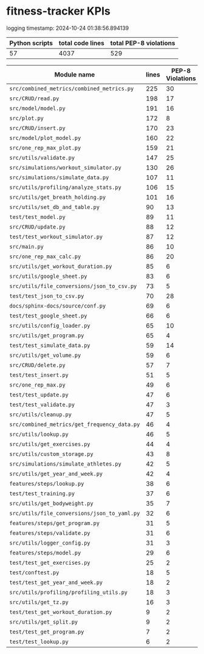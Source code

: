 # fitness-tracker KPIs

logging timestamp:
2024-10-24 01:38:56.894139

| Python scripts | total code lines | total PEP-8 violations |
| --- | --- | --- |
| 57| 4037 | 529 |

| Module name | lines | PEP-8 Violations |
| --- | --- | --- |
| `src/combined_metrics/combined_metrics.py` |        225 |                   30 |
| `src/CRUD/read.py                        ` |        198 |                   17 |
| `src/model/model.py                      ` |        191 |                   16 |
| `src/plot.py                             ` |        172 |                    8 |
| `src/CRUD/insert.py                      ` |        170 |                   23 |
| `src/model/plot_model.py                 ` |        160 |                   22 |
| `src/one_rep_max_plot.py                 ` |        159 |                   21 |
| `src/utils/validate.py                   ` |        147 |                   25 |
| `src/simulations/workout_simulator.py    ` |        130 |                   26 |
| `src/simulations/simulate_data.py        ` |        107 |                   11 |
| `src/utils/profiling/analyze_stats.py    ` |        106 |                   15 |
| `src/utils/get_breath_holding.py         ` |        101 |                   16 |
| `src/utils/set_db_and_table.py           ` |         90 |                   13 |
| `test/test_model.py                      ` |         89 |                   11 |
| `src/CRUD/update.py                      ` |         88 |                   12 |
| `test/test_workout_simulator.py          ` |         87 |                   12 |
| `src/main.py                             ` |         86 |                   10 |
| `src/one_rep_max_calc.py                 ` |         86 |                   20 |
| `src/utils/get_workout_duration.py       ` |         85 |                    6 |
| `src/utils/google_sheet.py               ` |         83 |                    6 |
| `src/utils/file_conversions/json_to_csv.py` |         73 |                    5 |
| `test/test_json_to_csv.py                ` |         70 |                   28 |
| `docs/sphinx-docs/source/conf.py         ` |         69 |                    6 |
| `test/test_google_sheet.py               ` |         66 |                    6 |
| `src/utils/config_loader.py              ` |         65 |                   10 |
| `src/utils/get_program.py                ` |         65 |                    4 |
| `test/test_simulate_data.py              ` |         59 |                   14 |
| `src/utils/get_volume.py                 ` |         59 |                    6 |
| `src/CRUD/delete.py                      ` |         57 |                    7 |
| `test/test_insert.py                     ` |         51 |                    5 |
| `src/one_rep_max.py                      ` |         49 |                    6 |
| `test/test_update.py                     ` |         47 |                    6 |
| `test/test_validate.py                   ` |         47 |                    3 |
| `src/utils/cleanup.py                    ` |         47 |                    5 |
| `src/combined_metrics/get_frequency_data.py` |         46 |                    4 |
| `src/utils/lookup.py                     ` |         46 |                    5 |
| `src/utils/get_exercises.py              ` |         44 |                    4 |
| `src/utils/custom_storage.py             ` |         43 |                    8 |
| `src/simulations/simulate_athletes.py    ` |         42 |                    5 |
| `src/utils/get_year_and_week.py          ` |         42 |                    4 |
| `features/steps/lookup.py                ` |         38 |                    6 |
| `test/test_training.py                   ` |         37 |                    6 |
| `src/utils/get_bodyweight.py             ` |         35 |                    7 |
| `src/utils/file_conversions/json_to_yaml.py` |         32 |                    6 |
| `features/steps/get_program.py           ` |         31 |                    5 |
| `features/steps/validate.py              ` |         31 |                    6 |
| `src/utils/logger_config.py              ` |         31 |                    3 |
| `features/steps/model.py                 ` |         29 |                    6 |
| `test/test_get_exercises.py              ` |         25 |                    2 |
| `test/conftest.py                        ` |         18 |                    5 |
| `test/test_get_year_and_week.py          ` |         18 |                    2 |
| `src/utils/profiling/profiling_utils.py  ` |         18 |                    3 |
| `src/utils/get_tz.py                     ` |         16 |                    3 |
| `test/test_get_workout_duration.py       ` |          9 |                    2 |
| `src/utils/get_split.py                  ` |          9 |                    2 |
| `test/test_get_program.py                ` |          7 |                    2 |
| `test/test_lookup.py                     ` |          6 |                    2 |
